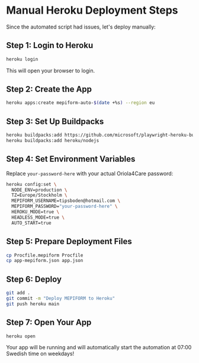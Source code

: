 # Manual Heroku Deployment Steps

Since the automated script had issues, let's deploy manually:

## Step 1: Login to Heroku
```bash
heroku login
```
This will open your browser to login.

## Step 2: Create the App
```bash
heroku apps:create mepiform-auto-$(date +%s) --region eu
```

## Step 3: Set Up Buildpacks
```bash
heroku buildpacks:add https://github.com/microsoft/playwright-heroku-buildpack
heroku buildpacks:add heroku/nodejs
```

## Step 4: Set Environment Variables
Replace `your-password-here` with your actual Oriola4Care password:

```bash
heroku config:set \
  NODE_ENV=production \
  TZ=Europe/Stockholm \
  MEPIFORM_USERNAME=tipsboden@hotmail.com \
  MEPIFORM_PASSWORD="your-password-here" \
  HEROKU_MODE=true \
  HEADLESS_MODE=true \
  AUTO_START=true
```

## Step 5: Prepare Deployment Files
```bash
cp Procfile.mepiform Procfile
cp app-mepiform.json app.json
```

## Step 6: Deploy
```bash
git add .
git commit -m "Deploy MEPIFORM to Heroku"
git push heroku main
```

## Step 7: Open Your App
```bash
heroku open
```

Your app will be running and will automatically start the automation at 07:00 Swedish time on weekdays!